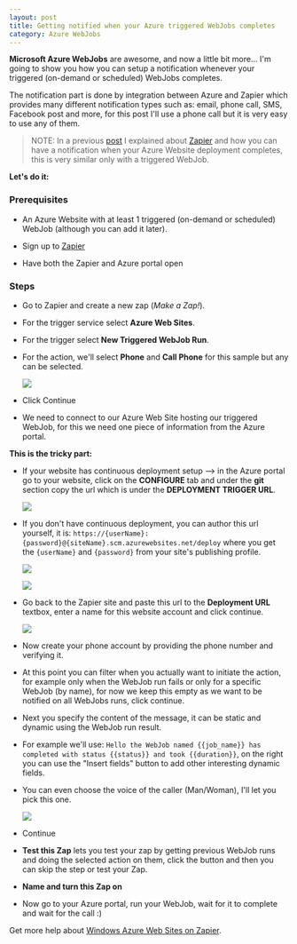 ```yaml
---
layout: post
title: Getting notified when your Azure triggered WebJobs completes
category: Azure WebJobs
---
```


**Microsoft Azure WebJobs** are awesome, and now a little bit more... I'm going to show you how you can setup a notification whenever your triggered (on-demand or scheduled) WebJobs completes.

The notification part is done by integration between Azure and Zapier which provides many different notification types such as: email, phone call, SMS, Facebook post and more, for this post I'll use a phone call but it is very easy to use any of them.

> NOTE: In a previous [post](http://blog.amitapple.com/post/56390805814/deployment-email/) I explained about [Zapier](http://zapier.com) and how you can have a notification when your Azure Website deployment completes, this is very similar only with a triggered WebJob.

**Let's do it:**

### Prerequisites ###

- An Azure Website with at least 1 triggered (on-demand or scheduled) WebJob (although you can add it later).

- Sign up to [Zapier](https://zapier.com/app/signup)

- Have both the Zapier and Azure portal open

### Steps ###

- Go to Zapier and create a new zap (*Make a Zap!*).

- For the trigger service select **Azure Web Sites**.

- For the trigger select **New Triggered WebJob Run**.

- For the action, we'll select **Phone** and **Call Phone** for this sample but any can be selected.

  ![](/images/webjobs_phone1.png)

- Click Continue

- We need to connect to our Azure Web Site hosting our triggered WebJob, for this we need one piece of information from the Azure portal.

**This is the tricky part:**

- If your website has continuous deployment setup --> in the Azure portal go to your website, click on the **CONFIGURE** tab and under the **git** section copy the url which is under the **DEPLOYMENT TRIGGER URL**.

  ![](/images/2013-09-06-deployment-email.md3.png)

- If you don't have continuous deployment, you can author this url yourself, it is: `https://{userName}:{password}@{siteName}.scm.azurewebsites.net/deploy` where you get the `{userName}` and `{password}` from your site's publishing profile.

  ![](/images/webjobs_phone3.png)

  ![](/images/webjobs_phone4.png)

- Go back to the Zapier site and paste this url to the **Deployment URL** textbox, enter a name for this website account and click continue.

  ![](/images/webjobs_phone2.png)

- Now create your phone account by providing the phone number and verifying it.

- At this point you can filter when you actually want to initiate the action, for example only when the WebJob run fails or only for a specific WebJob (by name), for now we keep this empty as we want to be notified on all WebJobs runs, click continue.

- Next you specify the content of the message, it can be static and dynamic using the WebJob run result.

- For example we'll use: `Hello the WebJob named {{job_name}} has completed with status {{status}} and took {{duration}}`, on the right you can use the "Insert fields" button to add other interesting dynamic fields.

- You can even choose the voice of the caller (Man/Woman), I'll let you pick this one.

  ![](/images/webjobs_phone5.png)

- Continue

- **Test this Zap** lets you test your zap by getting previous WebJob runs and doing the selected action on them, click the button and then you can skip the step or test your Zap.

- **Name and turn this Zap on**

- Now go to your Azure portal, run your WebJob, wait for it to complete and wait for the call :)
 
Get more help about [Windows Azure Web Sites on Zapier](https://zapier.com/help/windows-azure-web-sites/).

